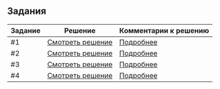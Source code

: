 ## Задания

Задание | Решение | Комментарии к решению
--- | --- | ---
#1 | [Смотреть решение](test-1/functions/searchCategory.php) | [Подробнее](test-1)
#2 | [Смотреть решение](test-2/query.sql) | [Подробнее](test-2)
#3 | [Смотреть решение](test-3/functions/isCorrectHtml.php) | [Подробнее](test-3)
#4 | [Смотреть решение](test-4/src) | [Подробнее](test-4)
